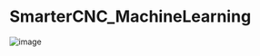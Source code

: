 # SmarterCNC_MachineLearning


 ![image](https://user-images.githubusercontent.com/30832781/175609403-924d6c48-aa7f-4008-ab2f-8dc79949252b.png)

